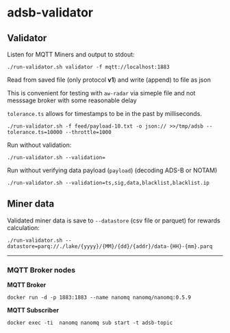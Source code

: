 # adsb-validator


## Validator

Listen for MQTT Miners and output to stdout:

```
./run-validator.sh validator -f mqtt://localhost:1883

```

Read from saved file (only protocol __v1__) and write (append) to file as json

This is convenient for testing with `aw-radar` via simeple file and not messsage broker with some reasonable delay

`tolerance.ts` allows for timestamps to be in the past by milliseconds.

```
./run-validator.sh -f feed/payload-10.txt -o json:// >>/tmp/adsb --tolerance.ts=10000 --throttle=1000
```

Run without validation:

```
./run-validator.sh --validation=
```

Run without verifying data payload (`payload`) (decoding ADS-B or NOTAM)

```
./run-validator.sh --validation=ts,sig,data,blacklist,blacklist.ip
```

## Miner data

Validated miner data is save to `--datastore` (csv file or parquet) for rewards calculation:

```
./run-validator.sh --datastore=parq://./lake/{yyyy}/{MM}/{dd}/{addr}/data-{HH}-{mm}.parq
```


----

### MQTT Broker nodes

__MQTT Broker__

```
docker run -d -p 1883:1883 --name nanomq nanomq/nanomq:0.5.9
```

__MQTT Subscriber__

```
docker exec -ti  nanomq nanomq sub start -t adsb-topic
```


